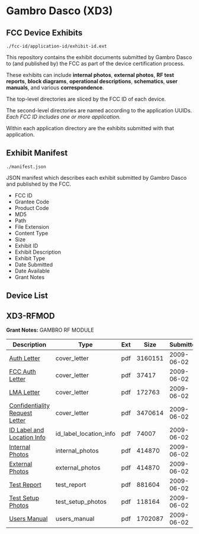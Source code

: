 # Gambro Dasco (XD3)
## FCC Device Exhibits

```
./fcc-id/application-id/exhibit-id.ext
```

This repository contains the exhibit documents submitted by Gambro Dasco to (and published by) the FCC as part of the device certification process.

These exhibits can include **internal photos**, **external photos**, **RF test reports**, **block diagrams**, **operational descriptions**, **schematics**, **user manuals**, and various **correspondence**.

The top-level directories are sliced by the FCC ID of each device.

The second-level directories are named according to the application UUIDs. *Each FCC ID includes one or more application.*

Within each application directory are the exhibits submitted with that application. 

## Exhibit Manifest

```
./manifest.json
```

JSON manifest which describes each exhibit submitted by Gambro Dasco and published by the FCC.

- FCC ID
- Grantee Code
- Product Code
- MD5
- Path
- File Extension
- Content Type
- Size
- Exhibit ID
- Exhibit Description
- Exhibit Type
- Date Submitted
- Date Available
- Grant Notes

## Device List
## XD3-RFMOD
**Grant Notes:** GAMBRO RF MODULE

| Description | Type | Ext | Size | Submitted | Available |
| ----------- | ---- | --- | ---- | --------- | --------- |
| [Auth Letter](XD3-RFMOD/d64e991d75cc14b7cc3bb64f273325c8/1118333.pdf) | cover_letter | pdf | 3160151 | 2009-06-02 | 2009-06-02 |
| [FCC Auth Letter](XD3-RFMOD/d64e991d75cc14b7cc3bb64f273325c8/1118334.pdf) | cover_letter | pdf | 37417 | 2009-06-02 | 2009-06-02 |
| [LMA Letter](XD3-RFMOD/d64e991d75cc14b7cc3bb64f273325c8/1118335.pdf) | cover_letter | pdf | 172763 | 2009-06-02 | 2009-06-02 |
| [Confidentiality Request Letter](XD3-RFMOD/d64e991d75cc14b7cc3bb64f273325c8/1118336.pdf) | cover_letter | pdf | 3470614 | 2009-06-02 | 2009-06-02 |
| [ID Label and Location Info](XD3-RFMOD/d64e991d75cc14b7cc3bb64f273325c8/1118326.pdf) | id_label_location_info | pdf | 74007 | 2009-06-02 | 2009-06-02 |
| [Internal Photos](XD3-RFMOD/d64e991d75cc14b7cc3bb64f273325c8/1118325.pdf) | internal_photos | pdf | 414870 | 2009-06-02 | 2009-06-02 |
| [External Photos](XD3-RFMOD/d64e991d75cc14b7cc3bb64f273325c8/1118325.pdf) | external_photos | pdf | 414870 | 2009-06-02 | 2009-06-02 |
| [Test Report](XD3-RFMOD/d64e991d75cc14b7cc3bb64f273325c8/1118330.pdf) | test_report | pdf | 881604 | 2009-06-02 | 2009-06-02 |
| [Test Setup Photos](XD3-RFMOD/d64e991d75cc14b7cc3bb64f273325c8/1118331.pdf) | test_setup_photos | pdf | 118164 | 2009-06-02 | 2009-06-02 |
| [Users Manual](XD3-RFMOD/d64e991d75cc14b7cc3bb64f273325c8/1118332.pdf) | users_manual | pdf | 1702087 | 2009-06-02 | 2009-06-02 |
